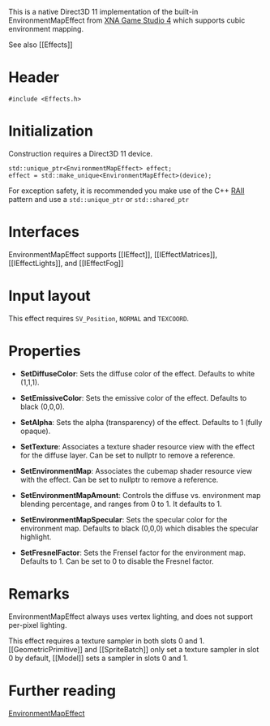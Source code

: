 This is a native Direct3D 11 implementation of the built-in EnvironmentMapEffect from [XNA Game Studio 4](https://msdn.microsoft.com/en-us/library/microsoft.xna.framework.graphics.environmentmapeffect.aspx) which supports cubic environment mapping.

See also [[Effects]]

# Header
    #include <Effects.h>

# Initialization
Construction requires a Direct3D 11 device.

    std::unique_ptr<EnvironmentMapEffect> effect;
    effect = std::make_unique<EnvironmentMapEffect>(device);

For exception safety, it is recommended you make use of the C++ [RAII](http://en.wikipedia.org/wiki/Resource_Acquisition_Is_Initialization) pattern and use a ``std::unique_ptr`` or ``std::shared_ptr``

# Interfaces

EnvironmentMapEffect supports [[IEffect]], [[IEffectMatrices]], [[IEffectLights]], and [[IEffectFog]]

# Input layout
This effect requires ``SV_Position``, ``NORMAL`` and ``TEXCOORD``.

# Properties

* **SetDiffuseColor**: Sets the diffuse color of the effect. Defaults to white (1,1,1).

* **SetEmissiveColor**: Sets the emissive color of the effect. Defaults to black (0,0,0).

* **SetAlpha**: Sets the alpha (transparency) of the effect. Defaults to 1 (fully opaque).

* **SetTexture**: Associates a texture shader resource view with the effect for the diffuse layer. Can be set to nullptr to remove a reference.

* **SetEnvironmentMap**: Associates the cubemap shader resource view with the effect. Can be set to nullptr to remove a reference.

* **SetEnvironmentMapAmount**: Controls the diffuse vs. environment map blending percentage, and ranges from 0 to 1. It defaults to 1.

* **SetEnvironmentMapSpecular**: Sets the specular color for the environment map. Defaults to black (0,0,0) which disables the specular highlight.

* **SetFresnelFactor**: Sets the Frensel factor for the environment map. Defaults to 1. Can be set to 0 to disable the Fresnel factor.

# Remarks
EnvironmentMapEffect always uses vertex lighting, and does not support per-pixel lighting.

This effect requires a texture sampler in both slots 0 and 1. [[GeometricPrimitive]] and [[SpriteBatch]] only set a texture sampler in slot 0 by default, [[Model]] sets a sampler in slots 0 and 1.

# Further reading

[EnvironmentMapEffect](http://blogs.msdn.com/b/shawnhar/archive/2010/08/09/environmentmapeffect.aspx)  
